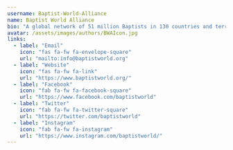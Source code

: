 ```yaml
---
username: Baptist-World-Alliance
name: Baptist World Alliance
bio: "A global network of 51 million Baptists in 130 countries and territories unified by a mission to impact the world for Christ."
avatar: /assets/images/authors/BWAIcon.jpg
links:
  - label: "Email"
    icon: "fas fa-fw fa-envelope-square"
    url: "mailto:info@baptistworld.org"
  - label: "Website"
    icon: "fas fa-fw fa-link"
    url: "https://www.baptistworld.org/"
  - label: "Facebook"
    icon: "fab fa-fw fa-facebook-square"
    url: "https://www.facebook.com/baptistworld"
  - label: "Twitter"
    icon: "fab fa-fw fa-twitter-square"
    url: "https://twitter.com/baptistworld"
  - label: "Instagram"
    icon: "fab fa-fw fa-instagram"
    url: "https://www.instagram.com/baptistworld/"
---
```


